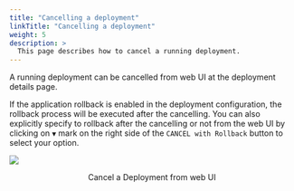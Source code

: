 ```yaml
---
title: "Cancelling a deployment"
linkTitle: "Cancelling a deployment"
weight: 5
description: >
  This page describes how to cancel a running deployment.
---
```


A running deployment can be cancelled from web UI at the deployment details page.

If the application rollback is enabled in the deployment configuration, the rollback process will be executed after the cancelling. You can also explicitly specify to rollback after the cancelling or not from the web UI by clicking on `▼` mark on the right side of the `CANCEL with Rollback` button to select your option.

![](/images/cancel-deployment.png)
<p style="text-align: center;">
Cancel a Deployment from web UI
</p>

